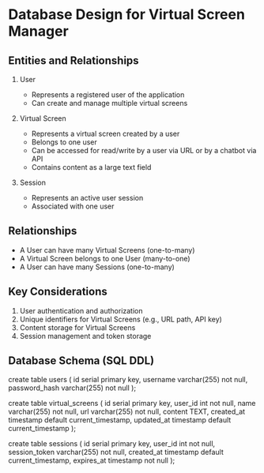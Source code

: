 # Database Design for Virtual Screen Manager

## Entities and Relationships

1. User
   - Represents a registered user of the application
   - Can create and manage multiple virtual screens

2. Virtual Screen
   - Represents a virtual screen created by a user
   - Belongs to one user
   - Can be accessed for read/write by a user via URL or by a chatbot via API
   - Contains content as a large text field

3. Session
   - Represents an active user session
   - Associated with one user

## Relationships

- A User can have many Virtual Screens (one-to-many)
- A Virtual Screen belongs to one User (many-to-one)
- A User can have many Sessions (one-to-many)

## Key Considerations

1. User authentication and authorization
2. Unique identifiers for Virtual Screens (e.g., URL path, API key)
3. Content storage for Virtual Screens
4. Session management and token storage

## Database Schema (SQL DDL)

create table users (
    id serial primary key,
    username varchar(255) not null,
    password_hash varchar(255) not null
);

create table virtual_screens (
    id serial primary key,
    user_id int not null,
    name varchar(255) not null,
    url varchar(255) not null,
    content TEXT,
    created_at timestamp default current_timestamp,
    updated_at timestamp default current_timestamp
);

create table sessions (
    id serial primary key, 
    user_id int not null,
    session_token varchar(255) not null,
    created_at timestamp default current_timestamp,
    expires_at timestamp not null
); 

